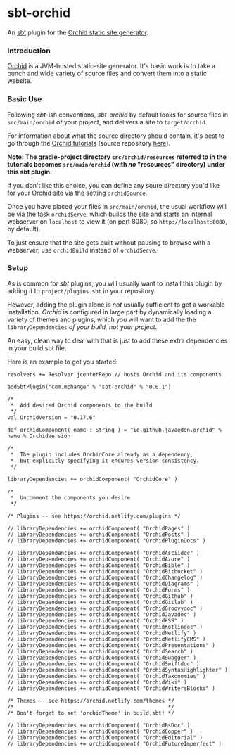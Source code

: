 # sbt-orchid

An [sbt](https://www.scala-sbt.org/) plugin for the [Orchid static site generator](https://orchid.netlify.com/).

### Introduction

[Orchid](https://orchid.netlify.com/) is a JVM-hosted static-site generator. It's basic work is to take a bunch
and wide variety of source files and convert them into a static website.

### Basic Use

Following _sbt_-ish conventions, _sbt-orchid_ by default looks for source files in `src/main/orchid` of your project,
and delivers a site to `target/orchid`.

For information about what the source directory should contain, it's best to go through the [Orchid tutorials](https://orchid.netlify.com/wiki/learn) (source repository [here](https://github.com/JavaEden/OrchidTutorials)).

**Note: The gradle-project directory `src/orchid/resources` referred to in the tutorials becomes `src/main/orchid` (with _no_ "resources" directory) under this sbt plugin.**

If you don't like this choice, you can define any soure directory you'd like for your Orchid site via the setting `orchidSource`.

Once you have placed your files in `src/main/orchid`, the usual workflow will be via the task `orchidServe`, which builds the site
and starts an internal webserver on `localhost` to view it (on port 8080, so `http://localhost:8080`, by default).

To just ensure that the site gets built without pausing to browse with a webserver, use `orchidBuild` instead of `orchidServe`.

### Setup

As is common for _sbt_ plugins, you will usually want to install this plugin by adding it to `project/plugins.sbt` in your
repository.

However, adding the plugin alone is _not_ usually sufficient to get a workable installation. _Orchid_ is configured in large part
by dynamically loading a variety of themes and plugins, which you will want to add the the `libraryDependencies` _of your build, not your project_.

An easy, clean way to deal with that is just to add these extra dependencies in your build.sbt file.

Here is an example to get you started:

```
resolvers += Resolver.jcenterRepo // hosts Orchid and its components

addSbtPlugin("com.mchange" % "sbt-orchid" % "0.0.1")

/*
 *  Add desired Orchid components to the build
 */
val OrchidVersion = "0.17.6"

def orchidComponent( name : String ) = "io.github.javaeden.orchid" % name % OrchidVersion

/*
 *  The plugin includes OrchidCore already as a dependency,
 *  but explicitly specifying it endures version consistency.
 */
 
libraryDependencies += orchidComponent( "OrchidCore" )

/*
 *  Uncomment the components you desire
 */

/* Plugins -- see https://orchid.netlify.com/plugins */

// libraryDependencies += orchidComponent( "OrchidPages" )
// libraryDependencies += orchidComponent( "OrchidPosts" )
// libraryDependencies += orchidComponent( "OrchidPluginDocs" )

// libraryDependencies += orchidComponent( "OrchidAsciidoc" )
// libraryDependencies += orchidComponent( "OrchidAzure" )
// libraryDependencies += orchidComponent( "OrchidBible" )
// libraryDependencies += orchidComponent( "OrchidBitbucket" )
// libraryDependencies += orchidComponent( "OrchidChangelog" )
// libraryDependencies += orchidComponent( "OrchidDiagrams" )
// libraryDependencies += orchidComponent( "OrchidForms" )
// libraryDependencies += orchidComponent( "OrchidGithub" )
// libraryDependencies += orchidComponent( "OrchidGitlab" )
// libraryDependencies += orchidComponent( "OrchidGroovydoc" )
// libraryDependencies += orchidComponent( "OrchidJavadoc" )
// libraryDependencies += orchidComponent( "OrchidKSS" )
// libraryDependencies += orchidComponent( "OrchidKotlindoc" )
// libraryDependencies += orchidComponent( "OrchidNetlify" )
// libraryDependencies += orchidComponent( "OrchidNetlifyCMS" )
// libraryDependencies += orchidComponent( "OrchidPresentations" )
// libraryDependencies += orchidComponent( "OrchidSearch" )
// libraryDependencies += orchidComponent( "OrchidSwagger" )
// libraryDependencies += orchidComponent( "OrchidSwiftdoc" )
// libraryDependencies += orchidComponent( "OrchidSyntaxHighlighter" )
// libraryDependencies += orchidComponent( "OrchidTaxonomies" )
// libraryDependencies += orchidComponent( "OrchidWiki" )
// libraryDependencies += orchidComponent( "OrchidWritersBlocks" )

/* Themes -- see https://orchid.netlify.com/themes */
/*                                                 */
/* Don't forget to set 'orchidTheme' in build,sbt! */

// libraryDependencies += orchidComponent( "OrchidBsDoc" )
// libraryDependencies += orchidComponent( "OrchidCopper" )
// libraryDependencies += orchidComponent( "OrchidEditorial" )
// libraryDependencies += orchidComponent( "OrchidFutureImperfect" )

```



